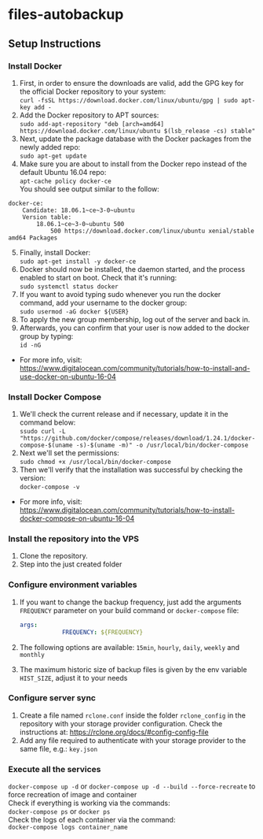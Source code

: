 # files-autobackup

## Setup Instructions

### Install Docker

1. First, in order to ensure the downloads are valid, add the GPG key for the official Docker repository to your system:  
`curl -fsSL https://download.docker.com/linux/ubuntu/gpg | sudo apt-key add -`
2. Add the Docker repository to APT sources:  
`sudo add-apt-repository "deb [arch=amd64] https://download.docker.com/linux/ubuntu $(lsb_release -cs) stable"`
3. Next, update the package database with the Docker packages from the newly added repo:  
`sudo apt-get update`
4. Make sure you are about to install from the Docker repo instead of the default Ubuntu 16.04 repo:  
`apt-cache policy docker-ce`  
 You should see output similar to the follow:  

```
docker-ce:
    Candidate: 18.06.1~ce~3-0~ubuntu
    Version table:
        18.06.1~ce~3-0~ubuntu 500
            500 https://download.docker.com/linux/ubuntu xenial/stable amd64 Packages
```

5. Finally, install Docker:  
`sudo apt-get install -y docker-ce`
6. Docker should now be installed, the daemon started, and the process enabled to start on boot. Check that it's running:  
`sudo systemctl status docker`
7. If you want to avoid typing sudo whenever you run the docker command, add your username to the docker group:  
`sudo usermod -aG docker ${USER}`
8. To apply the new group membership, log out of the server and back in.
9. Afterwards, you can confirm that your user is now added to the docker group by typing:  
`id -nG`  

- For more info, visit: <https://www.digitalocean.com/community/tutorials/how-to-install-and-use-docker-on-ubuntu-16-04>

### Install Docker Compose

1. We'll check the current release and if necessary, update it in the command below:  
`ssudo curl -L "https://github.com/docker/compose/releases/download/1.24.1/docker-compose-$(uname -s)-$(uname -m)" -o /usr/local/bin/docker-compose`
2. Next we'll set the permissions:  
`sudo chmod +x /usr/local/bin/docker-compose`
3. Then we'll verify that the installation was successful by checking the version:  
`docker-compose -v`

- For more info, visit: <https://www.digitalocean.com/community/tutorials/how-to-install-docker-compose-on-ubuntu-16-04>

### Install the repository into the VPS

1. Clone the repository.
1. Step into the just created folder

### Configure environment variables

1. If you want to change the backup frequency, just add the arguments `FREQUENCY` parameter on your build command or `docker-compose` file:

    ```yml
    args:
                FREQUENCY: ${FREQUENCY}
    ```

2. The following options are available: `15min`, `hourly`, `daily`, `weekly` and `monthly`
3. The maximum historic size of backup files is given by the env variable `HIST_SIZE`, adjust it to your needs

### Configure server sync

1. Create a file named `rclone.conf` inside the folder `rclone_config` in the repository with your storage provider configuration. Check the instructions at: <https://rclone.org/docs/#config-config-file>
2. Add any file required to authenticate with your storage provider to the same file, e.g.: `key.json`

### Execute all the services

`docker-compose up -d` or `docker-compose up -d --build --force-recreate` to force recreation of image and container  
Check if everything is working via the commands:  
`docker-compose ps` or `docker ps`  
Check the logs of each container via the command:  
`docker-compose logs container_name`
